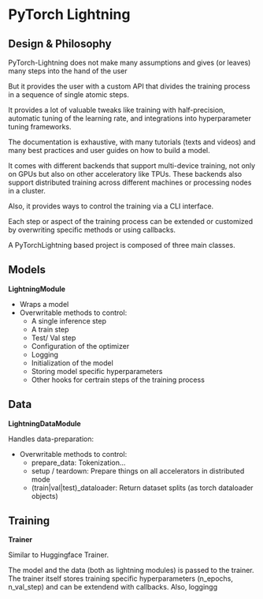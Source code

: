 # PyTorch Lightning

## Design & Philosophy

PyTorch-Lightning does not make many assumptions and gives (or leaves) many steps into the hand of the user

But it provides the user with a custom API that divides the training process in a sequence of single atomic steps.

It provides a lot of valuable tweaks like training with half-precision, automatic tuning of the learning rate, and integrations into hyperparameter tuning frameworks.

The documentation is exhaustive, with many tutorials (texts and videos) and many best practices and user guides on how to build a model.

It comes with different backends that support multi-device training, not only on GPUs but also on other acceleratory like TPUs. These backends also support distributed training across different machines or processing nodes in a cluster.

Also, it provides ways to control the training via a CLI interface.

Each step or aspect of the training process can be extended or customized by overwriting specific methods or using callbacks.

A PyTorchLightning based project is composed of three main classes.


## Models

__LightningModule__

* Wraps a model 
* Overwritable methods to control:
	* A single inference step
	* A train step
	* Test/ Val step
	* Configuration of the optimizer
	* Logging
	* Initialization of the model
	* Storing model specific hyperparameters
	* Other hooks for certrain steps of the training process

## Data

__LightningDataModule__

Handles data-preparation:

* Overwritable methods to control:
	* prepare_data: Tokenization...
	* setup / teardown: Prepare things on all accelerators in distributed mode
	* (train|val|test)_dataloader: Return dataset splits (as torch dataloader objects)

  
## Training

__Trainer__

Similar to Huggingface Trainer.

The model and the data (both as lightning modules) is passed to the trainer. The trainer itself stores  training specific hyperparameters (n_epochs, n_val_step) and can be extendend with callbacks. 
Also, loggingg